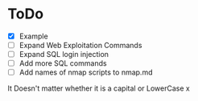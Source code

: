 # ToDo
- [X] Example
- [ ] Expand Web Exploitation Commands
- [ ] Expand SQL login injection
- [ ] Add more SQL commands
- [ ] Add names of nmap scripts to nmap.md

It Doesn't matter whether it is a capital or LowerCase x
